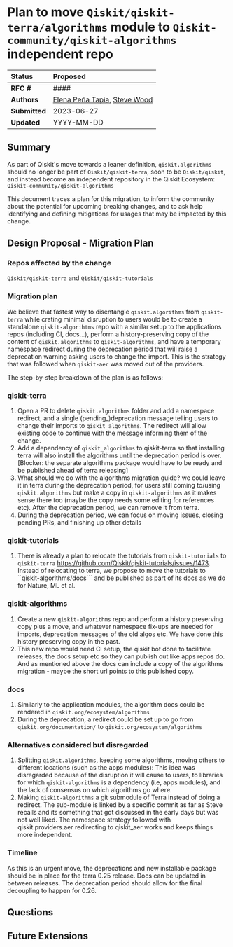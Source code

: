 # Plan to move `Qiskit/qiskit-terra/algorithms` module to `Qiskit-community/qiskit-algorithms` independent repo

| **Status**        | **Proposed**                                                                              |
|:------------------|:------------------------------------------------------------------------------------------|
| **RFC #**         | ####                                                                                      |
| **Authors**       | [Elena Peña Tapia](https://github.com/ElePT), [Steve Wood](https://github.com/woodsp-ibm) |
| **Submitted**     | 2023-06-27                                                                                |
| **Updated**       | YYYY-MM-DD                                                                                |


## Summary

As part of Qiskit's move towards a leaner definition, `qiskit.algorithms` should no longer be part of 
`Qiskit/qiskit-terra`, soon to be `Qiskit/qiskit`, and instead become an independent repository in the Qiskit
Ecosystem: `Qiskit-community/qiskit-algorithms`

This document traces a plan for this migration, to inform the community about the potential for upcoming breaking
changes, and to ask help identifying and defining mitigations for usages that may be impacted by this change.


## Design Proposal - Migration Plan

### Repos affected by the change
`Qiskit/qiskit-terra` and `Qiskit/qiskit-tutorials`

### Migration plan

We believe that fastest way to disentangle `qiskit.algorithms` from `qiskit-terra` while crating minimal disruption to users would 
be to create a standalone `qiskit-algorihtms` repo with a similar setup to the applications repos (including CI, docs...),
perform a history-preserving copy of the content of `qiskit.algorithms` to `qiskit-algorithms`, and have a temporary
namespace redirect during the deprecation period that will raise a deprecation warning asking users to change the import.
This is the strategy that was followed when `qiskit-aer` was moved out of the providers. 

The step-by-step breakdown of the plan is as follows:

### qiskit-terra

1. Open a PR to delete `qiskit.algorithms` folder and add a namespace redirect, and a single (pending_)deprecation 
message telling users to change their imports to `qiskit_algorithms`. The redirect will allow existing code to 
continue with the message informing them of the change. 
2. Add a dependency of `qiskit_algorithms` to qiskit-terra so that installing terra will also install the 
algorithms until the deprecation period is over. [Blocker: the separate algorithms package would have to 
be ready and be published ahead of terra releasing]
3. What should we do with the algorithms migration guide? we could leave it in terra during the deprecation period, 
for users still coming to/using 
`qiskit.algorithms` but make a copy in `qiskit-algorithms` as it makes sense there too (maybe the copy needs some editing 
for references etc). After the deprecation period, we can remove it from terra.
4. During the deprecation period, we can focus on moving issues, closing pending PRs, and finishing up other details

### qiskit-tutorials

1. There is already a plan to relocate the tutorials from `qiskit-tutorials` to `qiskit-terra`
https://github.com/Qiskit/qiskit-tutorials/issues/1473. Instead of relocating to terra, we propose to move the tutorials
to ``qiskit-algorithms/docs``` and be published as part of its docs as we do for Nature, ML et al.

### qiskit-algorithms

1. Create a new `qiskit-algorithms` repo and perform a history preserving copy plus a move, and whatever namespace 
fix-ups are needed for imports, deprecation messages of the old algos etc. We have done this history preserving 
copy in the past.
2. This new repo would need CI setup, the qiskit bot done to facilitate releases, the docs setup etc so they can 
publish out like apps repos do. And as mentioned above the docs can include a copy of the algorithms migration - 
maybe the short url points to this published copy.

### docs
1. Similarly to the application modules, the algorithm docs could be rendered in `qiskit.org/ecosystem/algorithms`
2. During the deprecation, a redirect could be set up to go from `qiskit.org/documentation/` to `qiskit.org/ecosystem/algorithms`


### Alternatives considered but disregarded

1. Splitting `qiskit.algorithms`, keeping some algorithms, moving others to different locations (such as the apps modules):
This idea was disregarded because of the disruption it will cause to users, to libraries for which `qiskit-algorithms` is
a dependency (i.e, apps modules), and the lack of consensus on which algorithms go where. 
2. Making `qiskit-algorithms` a git submodule of Terra instead of doing a redirect. The sub-module is linked by a 
specific commit as far as Steve recalls and its something that got discussed in the early days but was not well liked. 
The namespace strategy followed with qiskit.providers.aer redirecting to qiskit_aer works and keeps 
things more independent.


### Timeline

As this is an urgent move, the deprecations and new installable package should be in place for the terra 0.25 release. 
Docs can be updated in between releases.
The deprecation period should allow for the final decoupling to happen for 0.26.

## Questions

## Future Extensions
